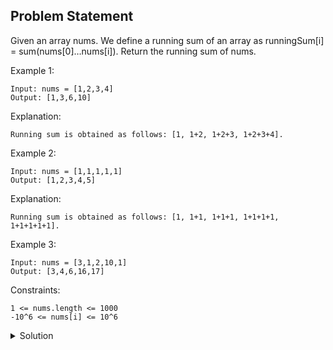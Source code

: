 ## Problem Statement

Given an array nums. We define a running sum of an array as runningSum[i] = sum(nums[0]…nums[i]).
Return the running sum of nums.

Example 1:
```
Input: nums = [1,2,3,4]
Output: [1,3,6,10]
```

Explanation:
```
Running sum is obtained as follows: [1, 1+2, 1+2+3, 1+2+3+4].
```

Example 2:
```
Input: nums = [1,1,1,1,1]
Output: [1,2,3,4,5]
```

Explanation:
```
Running sum is obtained as follows: [1, 1+1, 1+1+1, 1+1+1+1, 1+1+1+1+1].
```

Example 3:
```
Input: nums = [3,1,2,10,1]
Output: [3,4,6,16,17]
``` 

Constraints:
```
1 <= nums.length <= 1000
-10^6 <= nums[i] <= 10^6
```

<details>
  <summary>Solution</summary>
    Solution is not yet added!